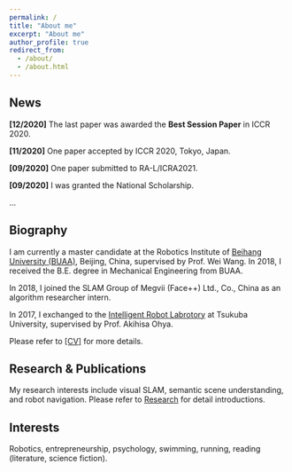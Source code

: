 ```yaml
---
permalink: /
title: "About me"
excerpt: "About me"
author_profile: true
redirect_from: 
  - /about/
  - /about.html
---
```


## News

**[12/2020]** The last paper was awarded the **Best Session Paper** in ICCR 2020.

**[11/2020]** One paper accepted by ICCR 2020, Tokyo, Japan.

**[09/2020]** One paper submitted to RA-L/ICRA2021.

**[09/2020]** I was granted the National Scholarship.

...
## Biography
I am currently a master candidate at the Robotics Institute of [Beihang University (BUAA)](https://ev.buaa.edu.cn/), Beijing, China, supervised by Prof. Wei Wang. In 2018, I received the B.E. degree in Mechanical Engineering from BUAA. 

In 2018, I joined the SLAM Group of Megvii (Face++) Ltd., Co., China as an algorithm researcher intern.

In 2017, I exchanged to the [Intelligent Robot Labrotory](https://www.roboken.iit.tsukuba.ac.jp/en/) at Tsukuba University, supervised by Prof. Akihisa Ohya.

Please refer to [[CV]](/files/ZiweiLiao_CV.pdf) for more details.

## Research & Publications
My research interests include visual SLAM, semantic scene understanding, and robot navigation.
Please refer to [Research](https://liao-zw.github.io/research/) for detail introductions.

## Interests
Robotics, entrepreneurship, psychology, swimming, running, reading (literature, science fiction).